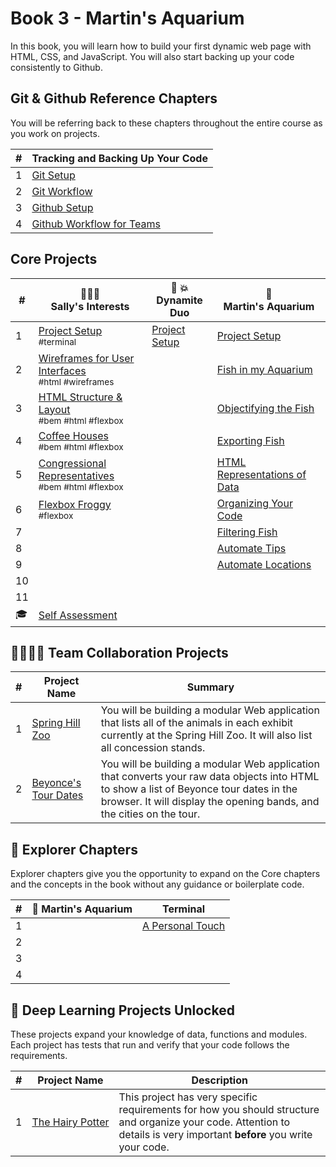 # Book 3 - Martin's Aquarium

In this book, you will learn how to build your first dynamic web page with HTML, CSS, and JavaScript. You will also start backing up your code consistently to Github.

## Git &amp; Github Reference Chapters

You will be referring back to these chapters throughout the entire course as you work on projects.

| # | Tracking and Backing Up Your Code |
| --- | --- |
| 1 | [Git Setup](./chapters/GIT_SETUP.md) |
| 2 | [Git Workflow](./chapters/GIT_BASICS.md) |
| 3 | [Github Setup](./chapters/GIT_REMOTE_BACKUP.md) |
| 4 | [Github Workflow for Teams](./chapters/GIT_WORKFLOW.md) |

## Core Projects

| # | 👩🏾‍⚕️ <br/> Sally's Interests | 🧨 💥 <br/> Dynamite Duo | 🐠 <br/> Martin's Aquarium |
| --- | --- | --- | --- |
| 1   | [Project Setup](./chapters/SALLY_SETUP.md) <br/> <sub style="font-size:0.85rem;">#terminal</sub>  | [Project Setup](./chapters/DUO_SETUP.md) | [Project Setup](./chapters/CLI_BASICS.md) |
| 2   | [Wireframes for User Interfaces](./chapters/MA_WIREFRAMES.md) <br/> <sub style="font-size:0.85rem;">#html #wireframes</sub> |  | [Fish in my Aquarium](./chapters/MA_AQUARIUM_DESIGN.md)</sub> |
| 3   | [HTML Structure &amp; Layout](./chapters/HTML_COMPONENTS.md) <br/> <sub style="font-size:0.85rem;">#bem #html #flexbox</sub> |  | [Objectifying the Fish](./chapters/MA_DATA_STRUCTURES.md) |
| 4   | [Coffee Houses](./chapters/COFFEE_HOUSES.md) <br/> <sub style="font-size:0.85rem;">#bem #html #flexbox</sub> |  | [Exporting Fish](./chapters/MA_EXPORTING_FISH.md) |
| 5   | [Congressional Representatives](./chapters/REPRESENTATIVES.md) <br/> <sub style="font-size:0.85rem;">#bem #html #flexbox</sub> |  | [HTML Representations of Data](./chapters/MA_CREATING_FISH_COMPONENTS.md) |
| 6   | [Flexbox Froggy](./chapters/FROGGY.md) <br/> <sub style="font-size:0.85rem;">#flexbox</sub> |  | [Organizing Your Code](./chapters/MA_ORGANIZATION.md) |
| 7   |  |  | [Filtering Fish](./chapters/MA_FILTERING_FISH.md) |
| 8   |  |  | [Automate Tips](./chapters/MA_AUTOMATE_TIPS.md) |
| 9   |  |  | [Automate Locations](./chapters/MA_AUTOMATE_LOCATIONS.md) |
| 10  |  |
| 11  |   |
| 🎓  | [Self Assessment](../projects/tier-1/modern-farm/) |

## 👩‍👩‍👧‍👦 Team Collaboration Projects

| #   | Project Name  | Summary  |
| --- | --- | --- |
| 1   | [Spring Hill Zoo](https://codesandbox.io/s/book-3-spring-hill-zoo-7sn1z9?file=/src/main.js)                  | You will be building a modular Web application that lists all of the animals in each exhibit currently at the Spring Hill Zoo. It will also list all concession stands.                                          |
| 2   | [Beyonce's Tour Dates](https://codesandbox.io/s/book-3-beyonce-tour-dates-b3x0pi?file=/src/index.js:272-321) | You will be building a modular Web application that converts your raw data objects into HTML to show a list of Beyonce tour dates in the browser. It will display the opening bands, and the cities on the tour. |

## 🧭 Explorer Chapters

Explorer chapters give you the opportunity to expand on the Core chapters and the concepts in the book without any guidance or boilerplate code.

| #   | 🐠 Martin's Aquarium  | Terminal |
| --- | --- | --- |
| 1   |  | [A Personal Touch](./chapters/TERMINAL_WELCOME.md)  |
| 2   |  |
| 3   | |
| 4   |  |

## 🔐 Deep Learning Projects Unlocked

These projects expand your knowledge of data, functions and modules. Each project has tests that run and verify that your code follows the requirements.

| #   | Project Name  | Description |
| --- | --- | --- |
| 1   | [The&nbsp;Hairy&nbsp;Potter](../projects/tier-1/hairy-potter/) | This project has very specific requirements for how you should structure and organize your code. Attention to details is very important **before** you write your code. |
